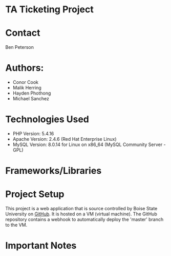 # TA Ticketing Project

# Contact
Ben Peterson

# Authors:
* Conor Cook
* Malik Herring
* Hayden Phothong
* Michael Sanchez

# Technologies Used
* PHP Version: 5.4.16
* Apache Version: 2.4.6 (Red Hat Enterprise Linux)
* MySQL Version: 8.0.14 for Linux on x86_64 (MySQL Community Server - GPL)

# Frameworks/Libraries

# Project Setup
This project is a web application that is source controlled by Boise State
University on [GitHub](https://github.com/BoiseState/ta-ticketing). It is
hosted on a VM (virtual machine). The GitHub repository contains a webhook
to automatically deploy the 'master' branch to the VM.

# Important Notes

